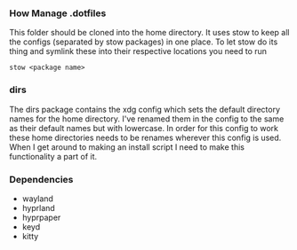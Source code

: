 ### How Manage .dotfiles
This folder should be cloned into the home directory.
It uses stow to keep all the configs (separated by stow packages) in one place.
To let stow do its thing and symlink these into their respective locations you need to run
```
stow <package name>
```

### dirs
The dirs package contains the xdg config which sets the default directory names for the home directory. I've renamed them in the config to the same as their default names but with lowercase. In order for this config to work these home directories needs to be renames wherever this config is used. When I get around to making an install script I need to make this functionality a part of it.

### Dependencies
- wayland
- hyprland
- hyprpaper
- keyd
- kitty
